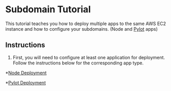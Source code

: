 # Subdomain Tutorial


This tutorial teaches you how to deploy multiple apps to the same AWS EC2 instance and how to configure your subdomains. (Node and [Pylot](https://github.com/Ketul-Patel/Pylot/tree/development) apps)


## Instructions


1. First, you will need to configure at least one application for deployment. Follow the instructions below for the corresponding app type.

  *[Node Deployment](https://htmlpreview.github.io/?https://github.com/alex-wap/subdomains/blob/master/node_deploy.html)

  *[Pylot Deployment](https://htmlpreview.github.io/?https://github.com/alex-wap/subdomains/blob/master/pylot_deploy.html)


